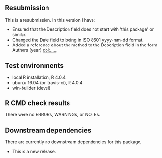 ## Resubmission

This is a resubmission. In this version I have:

* Ensured that the Description field does not start with 'this package' or similar.
* Changed the Date field to being in ISO 8601 yyyy-mm-dd format.
* Added a reference about the method to the Description field in the form Authors (year) <doi:.....>.

## Test environments
* local R installation, R 4.0.4
* ubuntu 16.04 (on travis-ci), R 4.0.4
* win-builder (devel)

## R CMD check results

There were no ERRORs, WARNINGs, or NOTEs.

## Downstream dependencies

There are currently no downstream dependencies for this package.

* This is a new release.

